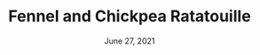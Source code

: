 ---
title: "Fennel and Chickpea Ratatouille"
date: "June 27, 2021"
prepTime: "30 min" 
cookingTime: "60 min"
totalTime: "90 min"
topic: "Dinner"
originalLink: https://cooking.nytimes.com/recipes/1015123-chickpea-and-fennel-ratatouille
scottRating: 4
image: "../images/default.png"
ingredients: [
  {
    name: "Eggplant",
    preparation: ", cut into chunks",
    amount: 1,
    unit: small
  },
  {
    name: "Zucchini",
    preparation: ", cut into large chunks",
    amount: .75,
    unit: lb
  },
  {
    name: "Roma tomatoes",
    preparation: ", cored and chipped or 1 28 oz can drained",
    amount: 1,
    unit: lb
  },
  {
    name: "onion",
    preparation: ", sliced",
    amount: 1,
    unit: count
  },
  {
    name: "yellow or red bell peppers",
    preparation: ", sliced",
    amount: 2,
    unit: count
  },
  {
    name: "Fennel bulb",
    preparation: ", cut into large chunks",
    amount: 1,
    unit: lb 
  },
  {
    name: "garlic cloves",
    preparation: ", halved",
    amount: 5,
    unit: count
  },
  {
    name: black pepper,
    amount: 1,
    unit: to taste
  },
  {
    name: olive oil,
    amount: .25,
    unit: cup
  },
  {
    name: "cooked chickpeas",
    amount: 3,
    unit: cups
  },
  {
    name: "fresh thyme or rosemary",
    amount: 1,
    unit: tablespoon
  },
  {
    name: "chopped fresh basil or parsley",
    preparation: " (if not using fresh thyme or rosemary), chopped",
    amount: 0.5,
    unit: cup
  },
]
directions: [
  "Preheat oven to 425 and compine all ingredients except the oil, the chickpeas and the herbs in a large roasting pan. Add oil and toss to combine.",
  "Roast until vegetables are lightly browned and tender and enough water has been release from the tomatoes in order to create a sauce (30 to 40 minutes)",
  "Add chickpeas and return to oven for 5 to 10 minutes to bring them to heat. Serve it hot, warm or room temperature. You can also play around with the seasonings."
]

---